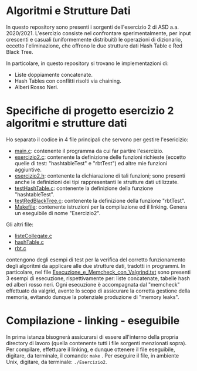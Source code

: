 # Algoritmi e Strutture Dati

In questo repository sono presenti i sorgenti dell'esercizio 2 di ASD a.a. 2020/2021.
L'esercizio consiste nel confrontare sperimentalmente, per input crescenti e casuali (uniformemente distribuiti) le operazioni di dizionario, eccetto l'eliminazione, che offrono le due strutture dati Hash Table e Red Black Tree.

In particolare, in questo repository si trovano le implementazioni di:

- Liste doppiamente concatenate.
- Hash Tables con conflitti risolti via chaining.
- Alberi Rosso Neri.

# Specifiche di progetto esercizio 2 algoritmi e strutture dati

Ho separato il codice in 4 file principali che servono per gestire l'esericizio:

- [main.c](): contenente il programma da cui far partire l'esercizio.
- [esercizio2.c](https://github.com/marcoBelt99/Algoritmi_e_Strutture_Dati/blob/main/esercizio2.c):       contenente la definizione delle funzioni richieste (eccetto quelle di test: "hashtableTest" e "rbtTest") ed altre mie funzioni aggiuntive.
- [esercizio2.h](https://github.com/marcoBelt99/Algoritmi_e_Strutture_Dati/blob/main/esercizio2.h):       contenente la dichiarazione di tali funzioni; sono presenti anche le definizioni dei tipi rappresentanti le strutture dati utilizzate.
- [testHashTable.c](https://github.com/marcoBelt99/Algoritmi_e_Strutture_Dati/blob/main/testHashTable.c):    contenente la definizione della funzione "hashtableTest".
- [testRedBlackTree.c](https://github.com/marcoBelt99/Algoritmi_e_Strutture_Dati/blob/main/testRedBlackTree.c): contenente la definizione della funzione "rbtTest".
- [Makefile](https://github.com/marcoBelt99/Algoritmi_e_Strutture_Dati/blob/main/Makefile): contenente istruzioni per la compilazione ed il linking. Genera un eseguibile di nome "Esercizio2".

Gli altri file:

- [listeCollegate.c](https://github.com/marcoBelt99/Algoritmi_e_Strutture_Dati/blob/main/listeCollegate.c)
- [hashTable.c](https://github.com/marcoBelt99/Algoritmi_e_Strutture_Dati/blob/main/hashTable.c)
- [rbt.c](https://github.com/marcoBelt99/Algoritmi_e_Strutture_Dati/blob/main/rbt.c)

contengono degli esempi di test per la verifica del corretto funzionamento degli algoritmi da applicare alle due strutture dati, tradotti in programmi.
In particolare, nel file [Esecuzione_e_Memcheck_con_Valgrind.txt](https://github.com/marcoBelt99/Algoritmi_e_Strutture_Dati/blob/main/Esecuzione_e_Memcheck_con_Valgrind.txt) sono presenti 3 esempi di esecuzione, rispettivamente per: liste concatenate, tabelle hash ed alberi rosso neri.
Ogni esecuzione è accompagnata dal "memcheck" effettuato da valgrid, avente lo scopo di assicurare la corretta gestione della memoria, evitando dunque la potenziale produzione di "memory leaks".

# Compilazione - linking - eseguibile
In prima istanza bisognerà assicurarsi di essere all'interno della propria directory di lavoro (quella contenente tutti i file sorgenti menzionati sopra).
Per compilare, effettuare il linking, e dunque ottenere il file eseguibile, digitare, da terminale, il comando: `make` .
Per eseguire il file, in ambiente Unix, digitare, da terminale: `./Esercizio2`.

